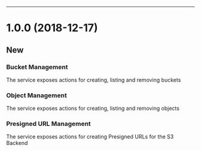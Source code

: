 ---

<a name="1.0.0"></a>

# 1.0.0 (2018-12-17)

## New

### Bucket Management

The service exposes actions for creating, listing and removing buckets

### Object Management

The service exposes actions for creating, listing and removing objects

### Presigned URL Management

The service exposes actions for creating Presigned URLs for the S3 Backend

